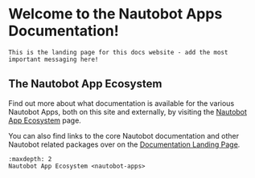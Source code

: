 # Welcome to the Nautobot Apps Documentation!

```{admonition} Developer Note - Remove Me!
This is the landing page for this docs website - add the most important messaging here!
```

## The Nautobot App Ecosystem

Find out more about what documentation is available for the various Nautobot Apps, both on this site and externally, by visiting the [Nautobot App Ecosystem](nautobot-apps.md) page.

You can also find links to the core Nautobot documentation and other Nautobot related packages over on the [Documentation Landing Page](https://nbdocs.pages.dev).

```{toctree}
:maxdepth: 2
Nautobot App Ecosystem <nautobot-apps>
```
